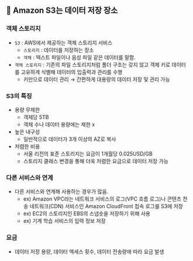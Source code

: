 ## 📌 Amazon S3는 데이터 저장 장소

### 객체 스토리지

- `S3` : AWS에서 제공하는 객체 스토리지 서비스
    - `스토리지` : 데이터를 저장하는 장소
    - `객체` : 텍스트 파일이나 음성 파일 같은 데이터를 말함.
- `객체 스토리지` : 기존의 파일 스토리지처럼 폴더 구조는 갖지 않고 객체 키로 데이터를 고유하게 식별해 데이터의 입출력과 관리를 수행
    - 키만으로 데이터 관리 → 간편하게 대용량의 데이터 저장 및 관리 가능

### S3의 특징

- 용량 무제한
    - 객체당 5TB
    - 객체 수나 데이터 용량에는 제한 x
- 높은 내구성
    - 일반적으로 데이터가 3개 이상의 AZ로 복사
- 저렴한 비용
    - 서울 리전의 표준 스토리지는 요금이 1개월당 0.025USD/GB
    - 스토리지 클래스 변경을 통해 더욱 저렴한 요금으로 데이터 저장 가능

### 다른 서비스와 연계

- 다른 서비스와 연계해 사용하는 경우가 많음.
    - ex) Amazon VPC라는 네트워크 서비스의 로그(VPC 흐름 로그)나 콘텐츠 전송 네트워크(CDN) 서비스인 Amazon CloudFront 접속 로그를 S3에 저장
    - ex) EC2의 스토리지인 EBS의 스냅숏을 저장하기 위해 사용
    - ex) 기계 학습 서비스의 입력 정보 저장

### 요금

- 데이터 저장 용량, 데이터 엑세스 횟수, 데이터 전송량에 따라 요금 발생
